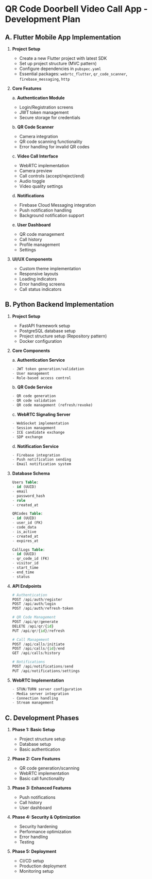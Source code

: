 # QR Code Doorbell Video Call App - Development Plan

## A. Flutter Mobile App Implementation

1. **Project Setup**
   - Create a new Flutter project with latest SDK
   - Set up project structure (MVC pattern)
   - Configure dependencies in `pubspec.yaml`
   - Essential packages: `webrtc_flutter`, `qr_code_scanner`, `firebase_messaging`, `http`

2. **Core Features**

   a. **Authentication Module**
   - Login/Registration screens
   - JWT token management
   - Secure storage for credentials
   
   b. **QR Code Scanner**
   - Camera integration
   - QR code scanning functionality
   - Error handling for invalid QR codes
   
   c. **Video Call Interface**
   - WebRTC implementation
   - Camera preview
   - Call controls (accept/reject/end)
   - Audio toggle
   - Video quality settings
   
   d. **Notifications**
   - Firebase Cloud Messaging integration
   - Push notification handling
   - Background notification support
   
   e. **User Dashboard**
   - QR code management
   - Call history
   - Profile management
   - Settings

3. **UI/UX Components**
   - Custom theme implementation
   - Responsive layouts
   - Loading indicators
   - Error handling screens
   - Call status indicators

## B. Python Backend Implementation

1. **Project Setup**
   - FastAPI framework setup
   - PostgreSQL database setup
   - Project structure setup (Repository pattern)
   - Docker configuration

2. **Core Components**

   a. **Authentication Service**
   ```python
   - JWT token generation/validation
   - User management
   - Role-based access control
   ```

   b. **QR Code Service**
   ```python
   - QR code generation
   - QR code validation
   - QR code management (refresh/revoke)
   ```

   c. **WebRTC Signaling Server**
   ```python
   - WebSocket implementation
   - Session management
   - ICE candidate exchange
   - SDP exchange
   ```

   d. **Notification Service**
   ```python
   - Firebase integration
   - Push notification sending
   - Email notification system
   ```

3. **Database Schema**

   ```sql
   Users Table:
   - id (UUID)
   - email
   - password_hash
   - role
   - created_at
   
   QRCodes Table:
   - id (UUID)
   - user_id (FK)
   - code_data
   - is_active
   - created_at
   - expires_at
   
   CallLogs Table:
   - id (UUID)
   - qr_code_id (FK)
   - visitor_id
   - start_time
   - end_time
   - status
   ```

4. **API Endpoints**

   ```python
   # Authentication
   POST /api/auth/register
   POST /api/auth/login
   POST /api/auth/refresh-token
   
   # QR Code Management
   POST /api/qr/generate
   DELETE /api/qr/{id}
   PUT /api/qr/{id}/refresh
   
   # Call Management
   POST /api/calls/initiate
   POST /api/calls/{id}/end
   GET /api/calls/history
   
   # Notifications
   POST /api/notifications/send
   PUT /api/notifications/settings
   ```

5. **WebRTC Implementation**
   ```python
   - STUN/TURN server configuration
   - Media server integration
   - Connection handling
   - Stream management
   ```

## C. Development Phases

1. **Phase 1: Basic Setup**
   - Project structure setup
   - Database setup
   - Basic authentication

2. **Phase 2: Core Features**
   - QR code generation/scanning
   - WebRTC implementation
   - Basic call functionality

3. **Phase 3: Enhanced Features**
   - Push notifications
   - Call history
   - User dashboard

4. **Phase 4: Security & Optimization**
   - Security hardening
   - Performance optimization
   - Error handling
   - Testing

5. **Phase 5: Deployment**
   - CI/CD setup
   - Production deployment
   - Monitoring setup
